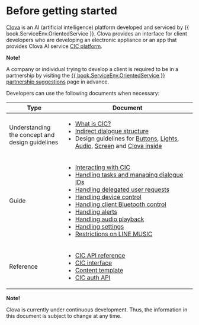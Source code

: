 # Before getting started

<a target="_blank" href="https://clova.ai">Clova</a> is an AI (artificial intelligence) platform developed and serviced by {{ book.ServiceEnv.OrientedService }}. Clova provides an interface for client developers who are developing an electronic appliance or an app that provides Clova AI service [CIC platform](/Develop/CIC_Overview.md#WhatisCIC).

<div class="note">
  <p><strong>Note!</strong></p>
  <p>A company or individual trying to develop a client is required to be in a partnership by visiting the <a target="_blank" href="{{ book.ServiceEnv.ProposalRegisterURI }}">{{ book.ServiceEnv.OrientedService }} partnership suggestions</a> page in advance.</p>
</div>

Developers can use the following documents when necessary:

<table>
  <thead>
    <tr>
      <th width="30%">Type</th>
      <th width="70%">Document</th>
    </tr>
  </thead>
  <tbody>
    <tr>
      <td>Understanding the concept and design guidelines</td>
      <td>
        <ul>
          <li><a href="/Develop/CIC_Overview.md#WhatisCIC">What is CIC?</a></li>
          <li><a href="/Develop/CIC_Overview.md#IndirectDialogue">Indirect dialogue structure</a></li>
          <li>Design guidelines for <a href="/Design/Button.md">Buttons</a>, <a href="/Design/Light.md">Lights</a>, <a href="/Design/Design/Audio.md">Audio</a>, <a href="/Design/Screen.md">Screen</a> and <a href="/Design/Clova_Inside.md">Clova inside</a></li>
        </ul>
      </td>
    </tr>
    <tr>
      <td>Guide</td>
      <td>
        <ul>
          <li><a href="/Develop/Guides/Interact_with_CIC.md">Interacting with CIC</a></li>
          <li><a href="/Develop/Guides/Manage_Dialogue_ID_And_Handle_Tasks.md">Handling tasks and managing dialogue IDs</a></li>
          <li><a href="/Develop/Guides/Handle_Delegation.md">Handling delegated user requests</a></li>
          <li><a href="/Develop/Guides/Handle_Device_Control.md">Handling device control</a></li>
          <li><a href="/Develop/Guides/Handle_Bluetooth_Control.md">Handling client Bluetooth control</a></li>
          <li><a href="/Develop/Guides/Handle_Alerts.md">Handling alerts</a></li>
          <li><a href="/Develop/Guides/Handle_Audio_Playback.md">Handling audio playback</a></li>
          <li><a href="/Develop/Guides/Handle_Settings.md">Handling settings</a></li>
          <li><a href="/Develop/Guides/Restrictions_On_Line_Music.md">Restrictions on LINE MUSIC</a></li>
        </ul>
      </td>
    </tr>
    <tr>
      <td>Reference</td>
      <td>
        <ul>
          <li><a href="/Develop/References/CIC_API.md">CIC API reference</a></li>
          <li><a href="/Develop/References/CIC_API.md#CICInterface">CIC interface</a></li>
          <li><a href="/Develop/References/Content_Templates.md">Content template</a></li>
          <li><a href="/Develop/References/Clova_Auth_API.md">CIC auth API</a></li>
        </ul>
      </td>
    </tr>
  </tbody>
</table>


<div class="note">
  <p><strong>Note!</strong></p>
  <p>Clova is currently under continuous development. Thus, the information in this document is subject to change at any time.</p>
</div>

